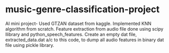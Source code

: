 # music-genre-classification-project
AI mini project-
Used GTZAN dataset from kaggle.
Implemented KNN algorithm from scratch.
Feature extraction from audio file done using scipy llibrary and python_speech_features.
Create an empty dat file, extracted_data.dat a/c to this code, to dump all audio features in binary dat file using pickle library.
